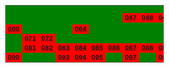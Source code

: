 <table><tr>
<td bgcolor="green"><small><i></i></small></td>
<td bgcolor="green"><small><i></i></small></td>
<td bgcolor="green"><small><i></i></small></td>
<td bgcolor="green"><small><i></i></small></td>
<td bgcolor="green"><small><i></i></small></td>
<td bgcolor="green"><small><i></i></small></td>
<td bgcolor="green"><small><i></i></small></td>
<td bgcolor="green"><small><i></i></small></td>
<td bgcolor="green"><small><i></i></small></td>
<td bgcolor="green"><small><i></i></small></td>
</tr><tr>
<td bgcolor="green"><small><i></i></small></td>
<td bgcolor="green"><small><i></i></small></td>
<td bgcolor="green"><small><i></i></small></td>
<td bgcolor="green"><small><i></i></small></td>
<td bgcolor="green"><small><i></i></small></td>
<td bgcolor="green"><small><i></i></small></td>
<td bgcolor="green"><small><i></i></small></td>
<td bgcolor="green"><small><i></i></small></td>
<td bgcolor="green"><small><i></i></small></td>
<td bgcolor="green"><small><i></i></small></td>
</tr><tr>
<td bgcolor="green"><small><i></i></small></td>
<td bgcolor="green"><small><i></i></small></td>
<td bgcolor="green"><small><i></i></small></td>
<td bgcolor="green"><small><i></i></small></td>
<td bgcolor="green"><small><i></i></small></td>
<td bgcolor="green"><small><i></i></small></td>
<td bgcolor="green"><small><i></i></small></td>
<td bgcolor="green"><small><i></i></small></td>
<td bgcolor="green"><small><i></i></small></td>
<td bgcolor="green"><small><i></i></small></td>
</tr><tr>
<td bgcolor="green"><small><i></i></small></td>
<td bgcolor="green"><small><i></i></small></td>
<td bgcolor="green"><small><i></i></small></td>
<td bgcolor="green"><small><i></i></small></td>
<td bgcolor="green"><small><i></i></small></td>
<td bgcolor="green"><small><i></i></small></td>
<td bgcolor="green"><small><i></i></small></td>
<td bgcolor="green"><small><i></i></small></td>
<td bgcolor="green"><small><i></i></small></td>
<td bgcolor="green"><small><i></i></small></td>
</tr><tr>
<td bgcolor="green"><small><i></i></small></td>
<td bgcolor="green"><small><i></i></small></td>
<td bgcolor="green"><small><i></i></small></td>
<td bgcolor="green"><small><i></i></small></td>
<td bgcolor="green"><small><i></i></small></td>
<td bgcolor="green"><small><i></i></small></td>
<td bgcolor="green"><small><i></i></small></td>
<td bgcolor="red"><big><b><u>047</u></b></big></td>
<td bgcolor="red"><big><b><u>048</u></b></big></td>
<td bgcolor="red"><big><b><u>049</u></b></big></td>
</tr><tr>
<td bgcolor="green"><small><i></i></small></td>
<td bgcolor="green"><small><i></i></small></td>
<td bgcolor="green"><small><i></i></small></td>
<td bgcolor="green"><small><i></i></small></td>
<td bgcolor="green"><small><i></i></small></td>
<td bgcolor="green"><small><i></i></small></td>
<td bgcolor="green"><small><i></i></small></td>
<td bgcolor="green"><small><i></i></small></td>
<td bgcolor="green"><small><i></i></small></td>
<td bgcolor="green"><small><i></i></small></td>
</tr><tr>
<td bgcolor="red"><big><b><u>060</u></b></big></td>
<td bgcolor="green"><small><i></i></small></td>
<td bgcolor="green"><small><i></i></small></td>
<td bgcolor="green"><small><i></i></small></td>
<td bgcolor="red"><big><b><u>064</u></b></big></td>
<td bgcolor="green"><small><i></i></small></td>
<td bgcolor="green"><small><i></i></small></td>
<td bgcolor="green"><small><i></i></small></td>
<td bgcolor="green"><small><i></i></small></td>
<td bgcolor="green"><small><i></i></small></td>
</tr><tr>
<td bgcolor="green"><small><i></i></small></td>
<td bgcolor="red"><big><b><u>071</u></b></big></td>
<td bgcolor="red"><big><b><u>072</u></b></big></td>
<td bgcolor="green"><small><i></i></small></td>
<td bgcolor="green"><small><i></i></small></td>
<td bgcolor="green"><small><i></i></small></td>
<td bgcolor="green"><small><i></i></small></td>
<td bgcolor="green"><small><i></i></small></td>
<td bgcolor="green"><small><i></i></small></td>
<td bgcolor="green"><small><i></i></small></td>
</tr><tr>
<td bgcolor="green"><small><i></i></small></td>
<td bgcolor="red"><big><b><u>081</u></b></big></td>
<td bgcolor="red"><big><b><u>082</u></b></big></td>
<td bgcolor="red"><big><b><u>083</u></b></big></td>
<td bgcolor="red"><big><b><u>084</u></b></big></td>
<td bgcolor="red"><big><b><u>085</u></b></big></td>
<td bgcolor="red"><big><b><u>086</u></b></big></td>
<td bgcolor="red"><big><b><u>087</u></b></big></td>
<td bgcolor="red"><big><b><u>088</u></b></big></td>
<td bgcolor="red"><big><b><u>089</u></b></big></td>
</tr><tr>
<td bgcolor="red"><big><b><u>090</u></b></big></td>
<td bgcolor="green"><small><i></i></small></td>
<td bgcolor="green"><small><i></i></small></td>
<td bgcolor="red"><big><b><u>093</u></b></big></td>
<td bgcolor="red"><big><b><u>094</u></b></big></td>
<td bgcolor="red"><big><b><u>095</u></b></big></td>
<td bgcolor="green"><small><i></i></small></td>
<td bgcolor="red"><big><b><u>097</u></b></big></td>
<td bgcolor="green"><small><i></i></small></td>
<td bgcolor="red"><big><b><u>099</u></b></big></td>
</tr><tr>
</tr></table>
